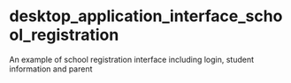 # desktop_application_interface_school_registration
An example of school registration interface including login, student information and parent
